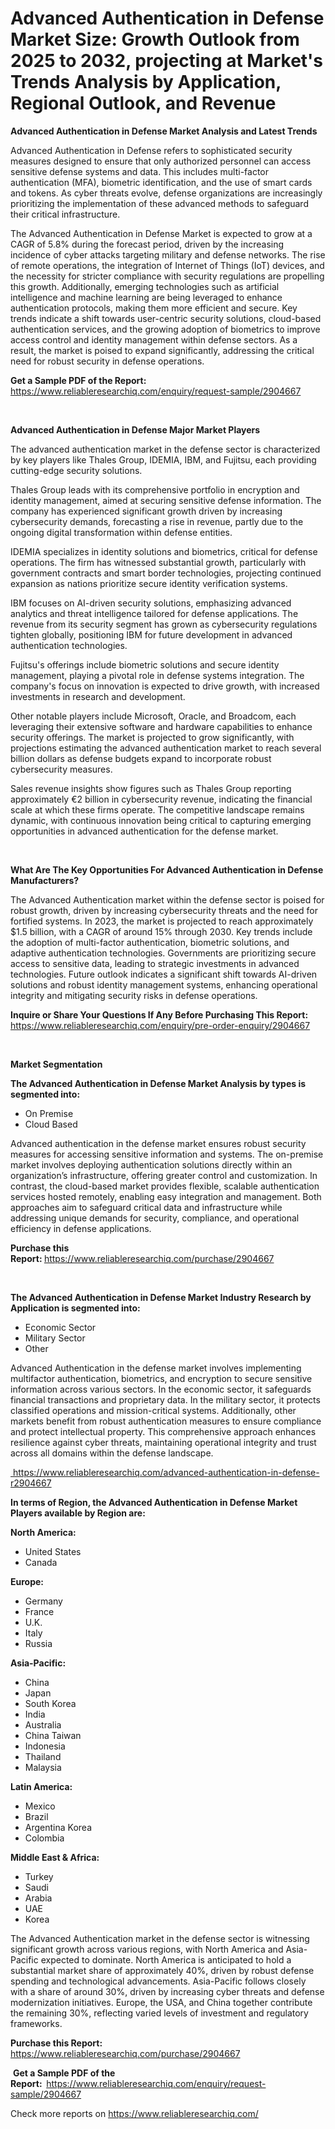 <p><h1>Advanced Authentication in Defense Market Size: Growth Outlook from 2025 to 2032, projecting at Market's Trends Analysis by Application, Regional Outlook, and Revenue</h1></p><p><strong>Advanced Authentication in Defense Market Analysis and Latest Trends</strong></p>
<p><p>Advanced Authentication in Defense refers to sophisticated security measures designed to ensure that only authorized personnel can access sensitive defense systems and data. This includes multi-factor authentication (MFA), biometric identification, and the use of smart cards and tokens. As cyber threats evolve, defense organizations are increasingly prioritizing the implementation of these advanced methods to safeguard their critical infrastructure.</p><p>The Advanced Authentication in Defense Market is expected to grow at a CAGR of 5.8% during the forecast period, driven by the increasing incidence of cyber attacks targeting military and defense networks. The rise of remote operations, the integration of Internet of Things (IoT) devices, and the necessity for stricter compliance with security regulations are propelling this growth. Additionally, emerging technologies such as artificial intelligence and machine learning are being leveraged to enhance authentication protocols, making them more efficient and secure. Key trends indicate a shift towards user-centric security solutions, cloud-based authentication services, and the growing adoption of biometrics to improve access control and identity management within defense sectors. As a result, the market is poised to expand significantly, addressing the critical need for robust security in defense operations.</p></p>
<p><strong>Get a Sample PDF of the Report:&nbsp;</strong> <a href="https://www.reliableresearchiq.com/enquiry/request-sample/2904667?utm_campaign=2297&utm_medium=2&utm_source=Github&utm_content=ia&utm_term=12032025&utm_id=advanced-authentication-in-defense">https://www.reliableresearchiq.com/enquiry/request-sample/2904667</a></p>
<p>&nbsp;</p>
<p><strong>Advanced Authentication in Defense Major Market Players</strong></p>
<p><p>The advanced authentication market in the defense sector is characterized by key players like Thales Group, IDEMIA, IBM, and Fujitsu, each providing cutting-edge security solutions. </p><p>Thales Group leads with its comprehensive portfolio in encryption and identity management, aimed at securing sensitive defense information. The company has experienced significant growth driven by increasing cybersecurity demands, forecasting a rise in revenue, partly due to the ongoing digital transformation within defense entities.</p><p>IDEMIA specializes in identity solutions and biometrics, critical for defense operations. The firm has witnessed substantial growth, particularly with government contracts and smart border technologies, projecting continued expansion as nations prioritize secure identity verification systems.</p><p>IBM focuses on AI-driven security solutions, emphasizing advanced analytics and threat intelligence tailored for defense applications. The revenue from its security segment has grown as cybersecurity regulations tighten globally, positioning IBM for future development in advanced authentication technologies.</p><p>Fujitsu's offerings include biometric solutions and secure identity management, playing a pivotal role in defense systems integration. The company's focus on innovation is expected to drive growth, with increased investments in research and development.</p><p>Other notable players include Microsoft, Oracle, and Broadcom, each leveraging their extensive software and hardware capabilities to enhance security offerings. The market is projected to grow significantly, with projections estimating the advanced authentication market to reach several billion dollars as defense budgets expand to incorporate robust cybersecurity measures.</p><p>Sales revenue insights show figures such as Thales Group reporting approximately €2 billion in cybersecurity revenue, indicating the financial scale at which these firms operate. The competitive landscape remains dynamic, with continuous innovation being critical to capturing emerging opportunities in advanced authentication for the defense market.</p></p>
<p>&nbsp;</p>
<p><strong>What Are The Key Opportunities For Advanced Authentication in Defense Manufacturers?</strong></p>
<p><p>The Advanced Authentication market within the defense sector is poised for robust growth, driven by increasing cybersecurity threats and the need for fortified systems. In 2023, the market is projected to reach approximately $1.5 billion, with a CAGR of around 15% through 2030. Key trends include the adoption of multi-factor authentication, biometric solutions, and adaptive authentication technologies. Governments are prioritizing secure access to sensitive data, leading to strategic investments in advanced technologies. Future outlook indicates a significant shift towards AI-driven solutions and robust identity management systems, enhancing operational integrity and mitigating security risks in defense operations.</p></p>
<p><strong>Inquire or Share Your Questions If Any Before Purchasing This Report:</strong> <a href="https://www.reliableresearchiq.com/enquiry/pre-order-enquiry/2904667?utm_campaign=2297&utm_medium=2&utm_source=Github&utm_content=ia&utm_term=12032025&utm_id=advanced-authentication-in-defense">https://www.reliableresearchiq.com/enquiry/pre-order-enquiry/2904667</a></p>
<p>&nbsp;</p>
<p><strong>Market Segmentation</strong></p>
<p><strong>The Advanced Authentication in Defense Market Analysis by types is segmented into:</strong></p>
<p><ul><li>On Premise</li><li>Cloud Based</li></ul></p>
<p><p>Advanced authentication in the defense market ensures robust security measures for accessing sensitive information and systems. The on-premise market involves deploying authentication solutions directly within an organization’s infrastructure, offering greater control and customization. In contrast, the cloud-based market provides flexible, scalable authentication services hosted remotely, enabling easy integration and management. Both approaches aim to safeguard critical data and infrastructure while addressing unique demands for security, compliance, and operational efficiency in defense applications.</p></p>
<p><strong>Purchase this Report:&nbsp;</strong><a href="https://www.reliableresearchiq.com/purchase/2904667?utm_campaign=2297&utm_medium=2&utm_source=Github&utm_content=ia&utm_term=12032025&utm_id=advanced-authentication-in-defense">https://www.reliableresearchiq.com/purchase/2904667</a></p>
<p>&nbsp;</p>
<p><strong>The Advanced Authentication in Defense Market Industry Research by Application is segmented into:</strong></p>
<p><ul><li>Economic Sector</li><li>Military Sector</li><li>Other</li></ul></p>
<p><p>Advanced Authentication in the defense market involves implementing multifactor authentication, biometrics, and encryption to secure sensitive information across various sectors. In the economic sector, it safeguards financial transactions and proprietary data. In the military sector, it protects classified operations and mission-critical systems. Additionally, other markets benefit from robust authentication measures to ensure compliance and protect intellectual property. This comprehensive approach enhances resilience against cyber threats, maintaining operational integrity and trust across all domains within the defense landscape.</p></p>
<p><a href="https://www.reliableresearchiq.com/advanced-authentication-in-defense-r2904667?utm_campaign=2297&utm_medium=2&utm_source=Github&utm_content=ia&utm_term=12032025&utm_id=advanced-authentication-in-defense">&nbsp;https://www.reliableresearchiq.com/advanced-authentication-in-defense-r2904667</a></p>
<p><strong>In terms of Region, the Advanced Authentication in Defense Market Players available by Region are:</strong></p>
<p>
    <p> <strong> North America: </strong>
        <ul>
            <li>United States</li>
            <li>Canada</li>
        </ul>
        </p> 
    <p> <strong> Europe: </strong>
        <ul>
            <li>Germany</li>
            <li>France</li>
            <li>U.K.</li>
            <li>Italy</li>
            <li>Russia</li>
        </ul>
        </p> 
    <p> <strong> Asia-Pacific: </strong>
        <ul>
            <li>China</li>
            <li>Japan</li>
            <li>South Korea</li>
            <li>India</li>
            <li>Australia</li>
            <li>China Taiwan</li>
            <li>Indonesia</li>
            <li>Thailand</li>
            <li>Malaysia</li>
        </ul>
        </p> 
    <p> <strong> Latin America: </strong>
        <ul>
            <li>Mexico</li>
            <li>Brazil</li>
            <li>Argentina Korea</li>
            <li>Colombia</li>
        </ul>
        </p> 
    <p> <strong> Middle East & Africa: </strong>
        <ul>
            <li>Turkey</li>
            <li>Saudi</li>
            <li>Arabia</li>
            <li>UAE</li>
            <li>Korea</li>
        </ul>
    </p>
    </p>
<p><p>The Advanced Authentication market in the defense sector is witnessing significant growth across various regions, with North America and Asia-Pacific expected to dominate. North America is anticipated to hold a substantial market share of approximately 40%, driven by robust defense spending and technological advancements. Asia-Pacific follows closely with a share of around 30%, driven by increasing cyber threats and defense modernization initiatives. Europe, the USA, and China together contribute the remaining 30%, reflecting varied levels of investment and regulatory frameworks.</p></p>
<p><strong>Purchase this Report: </strong><a href="https://www.reliableresearchiq.com/purchase/2904667?utm_campaign=2297&utm_medium=2&utm_source=Github&utm_content=ia&utm_term=12032025&utm_id=advanced-authentication-in-defense">https://www.reliableresearchiq.com/purchase/2904667</a></p>
<p>&nbsp;<strong>Get a Sample PDF of the Report:&nbsp;&nbsp;</strong><a href="https://www.reliableresearchiq.com/enquiry/request-sample/2904667?utm_campaign=2297&utm_medium=2&utm_source=Github&utm_content=ia&utm_term=12032025&utm_id=advanced-authentication-in-defense">https://www.reliableresearchiq.com/enquiry/request-sample/2904667</a></p>
<p><strong></strong></p>
<p>Check more reports on <a href="https://www.reliableresearchiq.com/?utm_campaign=2297&utm_medium=2&utm_source=Github&utm_content=ia&utm_term=12032025&utm_id=advanced-authentication-in-defense">https://www.reliableresearchiq.com/</a></p>